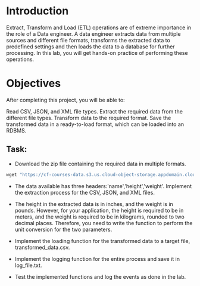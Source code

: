 # Introduction
Extract, Transform and Load (ETL) operations are of extreme importance in the role of a Data engineer. A data engineer extracts data from multiple sources and different file formats, transforms the extracted data to predefined settings and then loads the data to a database for further processing. In this lab, you will get hands-on practice of performing these operations.

# Objectives
After completing this project, you will be able to:

Read CSV, JSON, and XML file types.
Extract the required data from the different file types.
Transform data to the required format.
Save the transformed data in a ready-to-load format, which can be loaded into an RDBMS.

## Task:
* Download the zip file containing the required data in multiple formats.
```ruby
wget "https://cf-courses-data.s3.us.cloud-object-storage.appdomain.cloud/IBMDeveloperSkillsNetwork-PY0221EN-SkillsNetwork/labs/module%206/Lab%20-%20Extract%20Transform%20Load/data/source.zip" -o source.zip
```

* The data available has three headers:'name','height','weight'. Implement the extraction process for the CSV, JSON, and XML files.

* The height in the extracted data is in inches, and the weight is in pounds. However, for your application, the height is required to be in meters, and the weight is required to be in kilograms, rounded to two decimal places. Therefore, you need to write the function to perform the unit conversion for the two parameters.

* Implement the loading function for the transformed data to a target file, transformed_data.csv.

* Implement the logging function for the entire process and save it in log_file.txt.

* Test the implemented functions and log the events as done in the lab.
